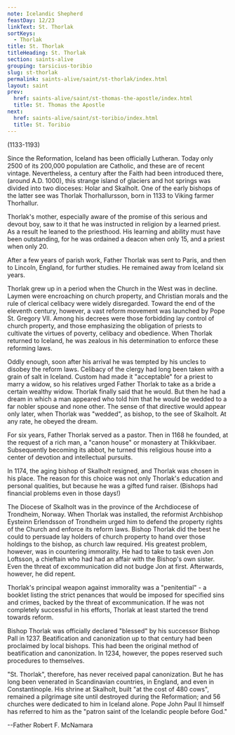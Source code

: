 ```yaml
---
note: Icelandic Shepherd
feastDay: 12/23
linkText: St. Thorlak
sortKeys:
  - Thorlak
title: St. Thorlak
titleHeading: St. Thorlak
section: saints-alive
grouping: tarsicius-toribio
slug: st-thorlak
permalink: saints-alive/saint/st-thorlak/index.html
layout: saint
prev:
  href: saints-alive/saint/st-thomas-the-apostle/index.html
  title: St. Thomas the Apostle
next:
  href: saints-alive/saint/st-toribio/index.html
  title: St. Toribio
---
```

(1133-1193)

Since the Reformation, Iceland has been officially Lutheran. Today only 2500 of its 200,000 population are Catholic, and these are of recent vintage. Nevertheless, a century after the Faith had been introduced there, (around A.D. 1000), this strange island of glaciers and hot springs was divided into two dioceses: Holar and Skalholt. One of the early bishops of the latter see was Thorlak Thorhallursson, born in 1133 to Viking farmer Thorhallur.

Thorlak's mother, especially aware of the promise of this serious and devout boy, saw to it that he was instructed in religion by a learned priest. As a result he leaned to the priesthood. His learning and ability must have been outstanding, for he was ordained a deacon when only 15, and a priest when only 20.

After a few years of parish work, Father Thorlak was sent to Paris, and then to Lincoln, England, for further studies. He remained away from Iceland six years.

Thorlak grew up in a period when the Church in the West was in decline. Laymen were encroaching on church property, and Christian morals and the rule of clerical celibacy were widely disregarded. Toward the end of the eleventh century, however, a vast reform movement was launched by Pope St. Gregory VII. Among his decrees were those forbidding lay control of church property, and those emphasizing the obligation of priests to cultivate the virtues of poverty, celibacy and obedience. When Thorlak returned to Iceland, he was zealous in his determination to enforce these reforming laws.

Oddly enough, soon after his arrival he was tempted by his uncles to disobey the reform laws. Celibacy of the clergy had long been taken with a grain of salt in Iceland. Custom had made it "acceptable" for a priest to marry a widow, so his relatives urged Father Thorlak to take as a bride a certain wealthy widow. Thorlak finally said that he would. But then he had a dream in which a man appeared who told him that he would be wedded to a far nobler spouse and none other. The sense of that directive would appear only later, when Thorlak was "wedded", as bishop, to the see of Skalholt. At any rate, he obeyed the dream.

For six years, Father Thorlak served as a pastor. Then in 1168 he founded, at the request of a rich man, a "canon house" or monastery at Thikkvibaer. Subsequently becoming its abbot, he turned this religious house into a center of devotion and intellectual pursuits.

In 1174, the aging bishop of Skalholt resigned, and Thorlak was chosen in his place. The reason for this choice was not only Thorlak's education and personal qualities, but because he was a gifted fund raiser. (Bishops had financial problems even in those days!)

The Diocese of Skalholt was in the province of the Archdiocese of Trondheim, Norway. When Thorlak was installed, the reformist Archbishop Eysteinn Erlendsson of Trondheim urged him to defend the property rights of the Church and enforce its reform laws. Bishop Thorlak did the best he could to persuade lay holders of church property to hand over those holdings to the bishop, as church law required. His greatest problem, however, was in countering immorality. He had to take to task even Jon Loftsson, a chieftain who had had an affair with the Bishop's own sister. Even the threat of excommunication did not budge Jon at first. Afterwards, however, he did repent.

Thorlak's principal weapon against immorality was a "penitential" - a booklet listing the strict penances that would be imposed for specified sins and crimes, backed by the threat of excommunication. If he was not completely successful in his efforts, Thorlak at least started the trend towards reform.

Bishop Thorlak was officially declared "blessed" by his successor Bishop Pall in 1237. Beatification and canonization up to that century had been proclaimed by local bishops. This had been the original method of beatification and canonization. In 1234, however, the popes reserved such procedures to themselves.

"St. Thorlak", therefore, has never received papal canonization. But he has long been venerated in Scandinavian countries, in England, and even in Constantinople. His shrine at Skalholt, built "at the cost of 480 cows", remained a pilgrimage site until destroyed during the Reformation; and 56 churches were dedicated to him in Iceland alone. Pope John Paul II himself has referred to him as the "patron saint of the Icelandic people before God."

\--Father Robert F. McNamara
